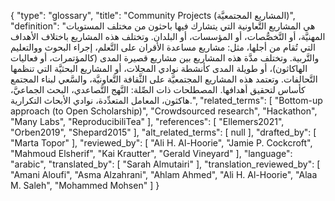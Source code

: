 {
    "type": "glossary",
    "title": "Community Projects (المشاريع المجتمعيَّة)",
    "definition": "هي المشاريع التَّعاونية التي يتشارك فيها باحثون من مختلف المستويات المهنيَّة، أو التَّخصُّصات، أو المؤسسات، أو البلدان.  وتختلف هذه المشاريع باختلاف الأهداف التي تُقام من أجلها، مثل: مشاريع مساعدة الأقران على التَّعلم، إجراء البحوث ووالتعليم والتَّربية.  وتختلف مدَّة هذه المشاريع بين مشاريع قصيرة المدى (كالمؤتمرات، أو فعاليات الهاكاثون)، أو طويلة المدى كأنشطة نوادي المجلات، أو المشاريع البحثيَّة التي تنظمها التَّحالفات. وتعتمد هذه المشاريع المجتمعيَّة على الثَّقافة التَّعاونيَّة، والسَّعي لبناء المجتمع كأساس لتحقيق أهدافها.  المصطلحات ذات الصِّلة: النَّهج التَّصاعدي، البحث الجماعيَّ، هاكثون، المعامل المتعدِّدة، نوادي الأبحاث التكرارية.",
    "related_terms": [
        "Bottom-up approach (to Open Scholarship)",
        "Crowdsourced research",
        "Hackathon",
        "Many Labs",
        "ReproducibiliTea"
    ],
    "references": [
        "Ellemers2021",
        "Orben2019",
        "Shepard2015"
    ],
    "alt_related_terms": [
        null
    ],
    "drafted_by": [
        "Marta Topor"
    ],
    "reviewed_by": [
        "Ali H. Al-Hoorie",
        "Jamie P. Cockcroft",
        "Mahmoud Elsherif",
        "Kai Krautter",
        "Gerald Vineyard"
    ],
    "language": "arabic",
    "translated_by": [
        "Sarah Almutairi"
    ],
    "translation_reviewed_by": [
        "Amani Aloufi",
        "Asma Alzahrani",
        "Ahlam Ahmed",
        "Ali H. Al-Hoorie",
        "Alaa M. Saleh",
        "Mohammed Mohsen"
    ]
}